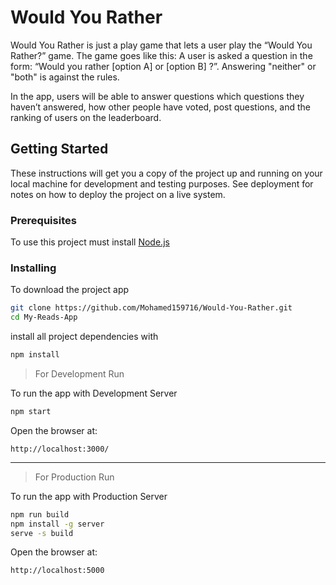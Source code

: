 # Would You Rather

Would You Rather is just a play game that lets a user play the “Would You Rather?” game. The game goes like this: A user is asked a question in the form: “Would you rather [option A] or [option B] ?”. Answering "neither" or "both" is against the rules.

In the app, users will be able to answer questions which questions they haven’t answered, how other people have voted, post questions, and the ranking of users on the leaderboard.

## Getting Started

These instructions will get you a copy of the project up and running on your local machine for development and testing purposes. See deployment for notes on how to deploy the project on a live system.

### **Prerequisites**

To use this project must install [Node.js](https://nodejs.org/en/)

### **Installing**

To download the project app

```bash
git clone https://github.com/Mohamed159716/Would-You-Rather.git
cd My-Reads-App
```

install all project dependencies with

```bash
npm install
```

> For Development Run

To run the app with Development Server

```bash
npm start
```

Open the browser at:

```
http://localhost:3000/
```

<hr>

> For Production Run

To run the app with Production Server

```bash
npm run build
npm install -g server
serve -s build

```

Open the browser at:

```
http://localhost:5000
```
